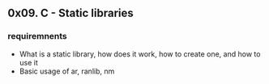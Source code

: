 ## 0x09. C - Static libraries

### requiremnents
* What is a static library, how does it work, how to create one, and how to use it
* Basic usage of ar, ranlib, nm
